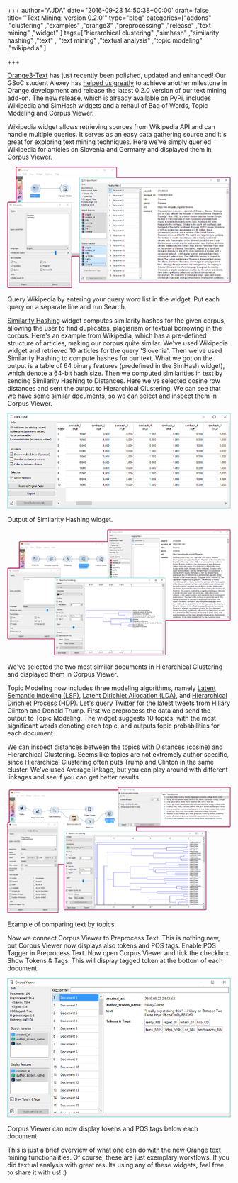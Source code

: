 +++
author="AJDA"
date= '2016-09-23 14:50:38+00:00'
draft= false
title="'Text Mining: version 0.2.0'"
type="blog"
categories=["addons" ,"clustering" ,"examples" ,"orange3" ,"preprocessing" ,"release"  ,"text mining" ,"widget" ]
tags=["hierarchical clustering" ,"simhash" ,"similarity hashing" ,"text" ,
"text mining" ,"textual analysis" ,"topic modeling" ,"wikipedia" ]

+++

[Orange3-Text](https://github.com/biolab/orange3-text) has just recently been polished, updated and enhanced! Our GSoC student Alexey has [helped us greatly](http://blog.biolab.si/2016/07/05/rehaul-of-text-mining-add-on/) to achieve another milestone in Orange development and release the latest 0.2.0 version of our text mining add-on. The new release, which is already available on PyPi, includes Wikipedia and SimHash widgets and a rehaul of Bag of Words, Topic Modeling and Corpus Viewer.



Wikipedia widget allows retrieving sources from Wikipedia API and can handle multiple queries. It serves as an easy data gathering source and it's great for exploring text mining techniques. Here we've simply queried Wikipedia for articles on Slovenia and Germany and displayed them in Corpus Viewer.

![](/images/2016/09/wiki1-1.png)

Query Wikipedia by entering your query word list in the widget. Put each query on a separate line and run Search.



[Similarity Hashing](http://matpalm.com/resemblance/simhash/) widget computes similarity hashes for the given corpus, allowing the user to find duplicates, plagiarism or textual borrowing in the corpus. Here's an example from Wikipedia, which has a pre-defined structure of articles, making our corpus quite similar. We've used Wikipedia widget and retrieved 10 articles for the query 'Slovenia'. Then we've used Similarity Hashing to compute hashes for our text. What we got on the output is a table of 64 binary features (predefined in the SimHash widget), which denote a 64-bit hash size. Then we computed similarities in text by sending Similarity Hashing to Distances. Here we've selected cosine row distances and sent the output to Hierarchical Clustering. We can see that we have some similar documents, so we can select and inspect them in Corpus Viewer.

![](/images/2016/09/SimHash1.png)

Output of Similarity Hashing widget.

![](/images/2016/09/SimHash.png)

We've selected the two most similar documents in Hierarchical Clustering and displayed them in Corpus Viewer.



Topic Modeling now includes three modeling algorithms, namely [Latent Semantic Indexing (LSP)](https://en.wikipedia.org/wiki/Latent_semantic_analysis), [Latent Dirichlet Allocation (LDA)](https://en.wikipedia.org/wiki/Latent_Dirichlet_allocation), and [Hierarchical Dirichlet Process (HDP)](https://en.wikipedia.org/wiki/Hierarchical_Dirichlet_process). Let's query Twitter for the latest tweets from Hillary Clinton and Donald Trump. First we preprocess the data and send the output to Topic Modeling. The widget suggests 10 topics, with the most significant words denoting each topic, and outputs topic probabilities for each document.

We can inspect distances between the topics with Distances (cosine) and Hierarchical Clustering. Seems like topics are not extremely author specific, since Hierarchical Clustering often puts Trump and Clinton in the same cluster. We've used Average linkage, but you can play around with different linkages and see if you can get better results.

![](/images/2016/09/Topic-Modelling.png)

Example of comparing text by topics.



Now we connect Corpus Viewer to Preprocess Text. This is nothing new, but Corpus Viewer now displays also tokens and POS tags. Enable POS Tagger in Preprocess Text. Now open Corpus Viewer and tick the checkbox Show Tokens & Tags. This will display tagged token at the bottom of each document.

![](/images/2016/09/CorpusViewer.png)

Corpus Viewer can now display tokens and POS tags below each document.



This is just a brief overview of what one can do with the new Orange text mining functionalities. Of course, these are just exemplary workflows. If you did textual analysis with great results using any of these widgets, feel free to share it with us! :)
